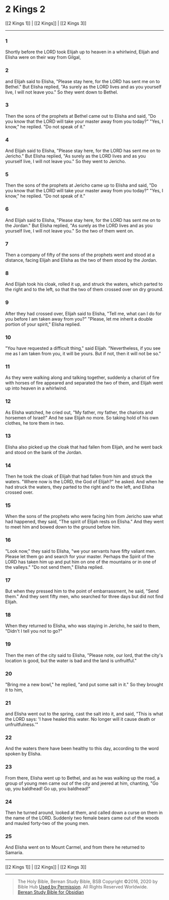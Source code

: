 # 2 Kings 2

[[2 Kings 1]] | [[2 Kings]] | [[2 Kings 3]]

---

### 1
Shortly before the LORD took Elijah up to heaven in a whirlwind, Elijah and Elisha were on their way from Gilgal,

### 2
and Elijah said to Elisha, "Please stay here, for the LORD has sent me on to Bethel." But Elisha replied, "As surely as the LORD lives and as you yourself live, I will not leave you." So they went down to Bethel.

### 3
Then the sons of the prophets at Bethel came out to Elisha and said, "Do you know that the LORD will take your master away from you today?" "Yes, I know," he replied. "Do not speak of it."

### 4
And Elijah said to Elisha, "Please stay here, for the LORD has sent me on to Jericho." But Elisha replied, "As surely as the LORD lives and as you yourself live, I will not leave you." So they went to Jericho.

### 5
Then the sons of the prophets at Jericho came up to Elisha and said, "Do you know that the LORD will take your master away from you today?" "Yes, I know," he replied. "Do not speak of it."

### 6
And Elijah said to Elisha, "Please stay here, for the LORD has sent me on to the Jordan." But Elisha replied, "As surely as the LORD lives and as you yourself live, I will not leave you." So the two of them went on.

### 7
Then a company of fifty of the sons of the prophets went and stood at a distance, facing Elijah and Elisha as the two of them stood by the Jordan.

### 8
And Elijah took his cloak, rolled it up, and struck the waters, which parted to the right and to the left, so that the two of them crossed over on dry ground.

### 9
After they had crossed over, Elijah said to Elisha, "Tell me, what can I do for you before I am taken away from you?" "Please, let me inherit a double portion of your spirit," Elisha replied.

### 10
"You have requested a difficult thing," said Elijah. "Nevertheless, if you see me as I am taken from you, it will be yours. But if not, then it will not be so."

### 11
As they were walking along and talking together, suddenly a chariot of fire with horses of fire appeared and separated the two of them, and Elijah went up into heaven in a whirlwind.

### 12
As Elisha watched, he cried out, "My father, my father, the chariots and horsemen of Israel!" And he saw Elijah no more. So taking hold of his own clothes, he tore them in two.

### 13
Elisha also picked up the cloak that had fallen from Elijah, and he went back and stood on the bank of the Jordan.

### 14
Then he took the cloak of Elijah that had fallen from him and struck the waters. "Where now is the LORD, the God of Elijah?" he asked. And when he had struck the waters, they parted to the right and to the left, and Elisha crossed over.

### 15
When the sons of the prophets who were facing him from Jericho saw what had happened, they said, "The spirit of Elijah rests on Elisha." And they went to meet him and bowed down to the ground before him.

### 16
"Look now," they said to Elisha, "we your servants have fifty valiant men. Please let them go and search for your master. Perhaps the Spirit of the LORD has taken him up and put him on one of the mountains or in one of the valleys." "Do not send them," Elisha replied.

### 17
But when they pressed him to the point of embarrassment, he said, "Send them." And they sent fifty men, who searched for three days but did not find Elijah.

### 18
When they returned to Elisha, who was staying in Jericho, he said to them, "Didn't I tell you not to go?"

### 19
Then the men of the city said to Elisha, "Please note, our lord, that the city's location is good, but the water is bad and the land is unfruitful."

### 20
"Bring me a new bowl," he replied, "and put some salt in it." So they brought it to him,

### 21
and Elisha went out to the spring, cast the salt into it, and said, "This is what the LORD says: 'I have healed this water. No longer will it cause death or unfruitfulness.'"

### 22
And the waters there have been healthy to this day, according to the word spoken by Elisha.

### 23
From there, Elisha went up to Bethel, and as he was walking up the road, a group of young men came out of the city and jeered at him, chanting, "Go up, you baldhead! Go up, you baldhead!"

### 24
Then he turned around, looked at them, and called down a curse on them in the name of the LORD. Suddenly two female bears came out of the woods and mauled forty-two of the young men.

### 25
And Elisha went on to Mount Carmel, and from there he returned to Samaria.

---

[[2 Kings 1]] | [[2 Kings]] | [[2 Kings 3]]

---

> The Holy Bible, Berean Study Bible, BSB
> Copyright &copy;2016, 2020 by Bible Hub
> [Used by Permission](https://berean.bible/terms.htm). All Rights Reserved Worldwide.
> [Berean Study Bible for Obsidian](https://github.com/gapmiss/berean-study-bible-for-obsidian)

